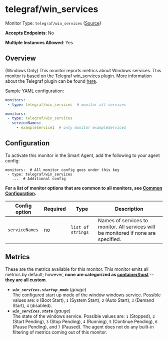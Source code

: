 <!--- GENERATED BY gomplate from scripts/docs/templates/monitor-page.md.tmpl --->

# telegraf/win_services

Monitor Type: `telegraf/win_services` ([Source](https://github.com/signalfx/signalfx-agent/tree/main/pkg/monitors/telegraf/monitors/winservices))

**Accepts Endpoints**: No

**Multiple Instances Allowed**: Yes

## Overview

(Windows Only) This monitor reports metrics about Windows services.
This monitor is based on the Telegraf win_services plugin.  More information about the Telegraf plugin
can be found [here](https://github.com/influxdata/telegraf/tree/master/plugins/inputs/win_services).

Sample YAML configuration:

```yaml
monitors:
 - type: telegraf/win_services  # monitor all services
```

```yaml
monitors:
 - type: telegraf/win_services
   serviceNames:
     - exampleService1  # only monitor exampleService1
```


## Configuration

To activate this monitor in the Smart Agent, add the following to your
agent config:

```
monitors:  # All monitor config goes under this key
 - type: telegraf/win_services
   ...  # Additional config
```

**For a list of monitor options that are common to all monitors, see [Common
Configuration](../monitor-config.md#common-configuration).**


| Config option | Required | Type | Description |
| --- | --- | --- | --- |
| `serviceNames` | no | `list of strings` | Names of services to monitor.  All services will be monitored if none are specified. |


## Metrics

These are the metrics available for this monitor.
This monitor emits all metrics by default; however, **none are categorized as
[container/host](https://docs.splunk.com/Observability/admin/subscription-usage/monitor-imm-billing-usage.html#about-custom-bundled-and-high-resolution-metrics)
-- they are all custom**.


 - ***`win_services.startup_mode`*** (*gauge*)<br>    The configured start up mode of the window windows service.  Possible values are: `0` (Boot Start), `1` (System Start), `2` (Auto Start), `3` (Demand Start), `4` (disabled).
 - ***`win_services.state`*** (*gauge*)<br>    The state of the windows service.  Possible values are: `1` (Stopped), `2` (Start Pending), `3` (Stop Pending), `4` (Running), `5` (Continue Pending), `6` (Pause Pending), and `7` (Paused).
The agent does not do any built-in filtering of metrics coming out of this
monitor.


